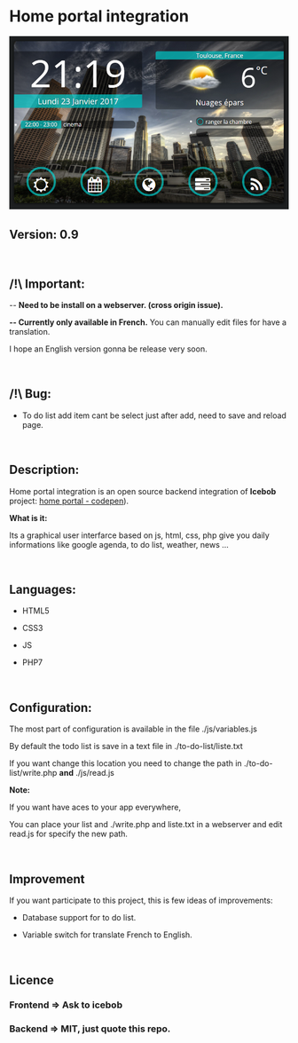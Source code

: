 Home portal integration
=======================

![](./img/doc/screen.png)

Version: 0.9
------------

 

/!\\ Important:
---------------

\-- **Need to be install on a webserver. (cross origin issue).**

**-- Currently only available in French.** You can manually edit files for have
a translation.

I hope an English version gonna be release very soon.

 

/!\\ Bug:
---------

-   To do list add item cant be select just after add, need to save and reload
    page.

 

Description:
------------

Home portal integration is an open source backend integration of **Icebob**
project: [home portal - codepen](https://codepen.io/icebob/pen/yNpgqR)).

**What is it:**

Its a graphical user interfarce based on js, html, css, php give you daily
informations like google agenda, to do list, weather, news ...

 

Languages:
----------

-   HTML5

-   CSS3

-   JS

-   PHP7

 

Configuration:
--------------

The most part of configuration is available in the file ./js/variables.js

By default the todo list is save in a text file in ./to-do-list/liste.txt

If you want change this location you need to change the path in
./to-do-list/write.php **and** ./js/read.js

**Note:**

If you want have aces to your app everywhere,

You can place your list and ./write.php and liste.txt in a webserver and edit
read.js for specify the new path.

 

Improvement
-----------

If you want participate to this project, this is few ideas of improvements:

-   Database support for to do list.

-   Variable switch for translate French to English.

 

Licence
-------

### Frontend =\> **Ask to icebob**

### Backend =\> MIT, just quote this repo.
